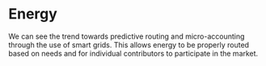 
# Energy

We can see the trend towards predictive routing and micro-accounting through the use of smart grids. This allows energy to be properly routed based on needs and for individual contributors to participate in the market.
